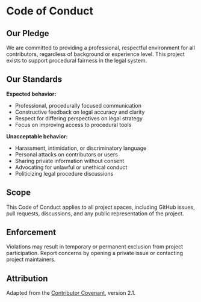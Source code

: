 # Code of Conduct

## Our Pledge

We are committed to providing a professional, respectful environment for all contributors, regardless of background or experience level. This project exists to support procedural fairness in the legal system.

## Our Standards

**Expected behavior:**
- Professional, procedurally focused communication
- Constructive feedback on legal accuracy and clarity
- Respect for differing perspectives on legal strategy
- Focus on improving access to procedural tools

**Unacceptable behavior:**
- Harassment, intimidation, or discriminatory language
- Personal attacks on contributors or users
- Sharing private information without consent
- Advocating for unlawful or unethical conduct
- Politicizing legal procedure discussions

## Scope

This Code of Conduct applies to all project spaces, including GitHub issues, pull requests, discussions, and any public representation of the project.

## Enforcement

Violations may result in temporary or permanent exclusion from project participation. Report concerns by opening a private issue or contacting project maintainers.

## Attribution

Adapted from the [Contributor Covenant](https://www.contributor-covenant.org/), version 2.1.
